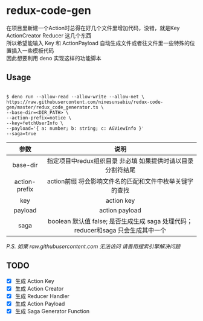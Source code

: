 # redux-code-gen
在项目里新建一个Action时总得在好几个文件里增加代码，没错，就是Key ActionCreator Reducer 这几个东西  
所以希望能输入 Key 和 ActionPayload 自动生成文件或者往文件里一些特殊的位置插入一些模板代码  
因此想要利用 deno 实现这样的功能脚本

## Usage
```base

$ deno run --allow-read --allow-write --allow-net \
https://raw.githubusercontent.com/ninesunsabiu/redux-code-gen/master/redux_code_generator.ts \
--base-dir=<DIR_PATH> \
--action-prefix=notice \
--key=fetchUserInfo \
--payload='{ a: number; b: string; c: AGViewInfo }'
--saga=true

```
|参数|说明|
|:--:|:--:|
|base-dir|指定项目中redux组织目录 非必填 如果提供时请以目录分割符结尾|
|action-prefix|action前缀 将会影响文件名的匹配和文件中枚举关键字的查找|
|key|action key|
|payload|action payload|
|saga|boolean 默认值 false; 是否生成生成 saga 处理代码；reducer和saga 只会生成其中一个|

*P.S. 如果 raw.githubusercontent.com 无法访问 请善用搜索引擎解决问题*

## TODO
- [x] 生成 Action Key
- [x] 生成 Action Creator
- [x] 生成 Reducer Handler
- [x] 生成 Action Payload
- [x] 生成 Saga Generator Function
